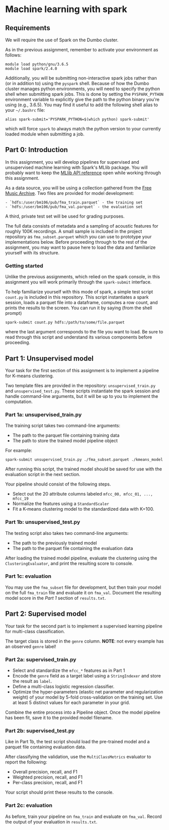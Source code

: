 # Machine learning with spark


## Requirements

We will require the use of Spark on the Dumbo cluster.

As in the previous assignment, remember to activate your environment as follows:
```
module load python/gnu/3.6.5
module load spark/2.4.0
```

Additionally,  you will be submitting non-interactive spark jobs rather than (or in addition to)
using the `pyspark` shell.  Because of how the Dumbo cluster manages python environments, you will need to
specify the python shell when submitting spark jobs.  This is done by setting the `PYSPARK_PYTHON` environment
variable to explicitly give the path to the python binary you're using (e.g., 3.6.5).  You may find it useful to
add the following shell alias to your `~/.bashrc` file:
```
alias spark-submit='PYSPARK_PYTHON=$(which python) spark-submit'
```
which will force `spark` to always match the python version to your currently loaded module when submitting a job.

## Part 0: Introduction

In this assignment, you will develop pipelines for supervised and unsupervised machine learning with Spark's MLlib package.
You will probably want to keep the [MLlib API reference](https://spark.apache.org/docs/latest/ml-guide.html) open while working through this assignment.

As a data source, you will be using a collection gathered from the [Free Music Archive](https://freemusicarchive.org).
Two files are provided for model development:

    - `hdfs:/user/bm106/pub/fma_train.parquet` - the training set
    - `hdfs:/user/bm106/pub/fma_val.parquet` - the evaluation set

A third, private test set will be used for grading purposes.

The full data consists of metadata and a sampling of acoustic features for roughly 100K recordings.
A small sample is included in the project repository as `fma_subset.parquet` which you can use to prototype your implementations below.
Before proceeding through to the rest of the assignment, you may want to pause here to load the data and familiarize yourself with its structure.

### Getting started

Unlike the previous assignments, which relied on the spark console, in this assignment you will work primarily through the `spark-submit` interface.

To help familiarize yourself with this mode of spark, a simple test script `count.py` is included in this repository.  This script instantiates a spark session, loads a parquet
file into a dataframe, computes a row count, and prints the results to the screen.
You can run it by saying (from the shell prompt)

```
spark-submit count.py hdfs:/path/to/some/file.parquet
```
where the last argument corresponds to the file you want to load.  Be sure to read through this script and understand its various components before proceeding.


## Part 1: Unsupervised model

Your task for the first section of this assignment is to implement a pipeline for K-means clustering.

Two template files are provided in the repository: `unsupervised_train.py` and `unsupervised_test.py`.  These scripts instantiate the spark session and handle command-line
arguments, but it will be up to you to implement the computation.

### Part 1a: unsupervised_train.py

The training script takes two command-line arguments:

- The path to the parquet file containing training data
- The path to store the trained model pipeline object

For example:
```
spark-submit unsupervised_train.py ./fma_subset.parquet ./kmeans_model
```
After running this script, the trained model should be saved for use with the evaluation script in the next section.


Your pipeline should consist of the following steps.

- Select out the 20 attribute columns labeled `mfcc_00, mfcc_01, ..., mfcc_19`
- Normalize the features using a `StandardScaler`
- Fit a K-means clustering model to the standardized data with K=100.


### Part 1b: unsupervised_test.py

The testing script also takes two command-line arguments:

- The path to the previously trained model
- The path to the parquet file containing the evaluation data

After loading the trained model pipeline, evaluate the clustering using the `ClusteringEvaluator`, and print the resulting score to console.


### Part 1c: evaluation

You may use the `fma_subset` file for development, but then train your model on the
full `fma_train` file and evaluate it on `fma_val`.  Document the resulting model
score in the *Part 1* section of `results.txt`.


## Part 2: Supervised model

Your task for the second part is to implement a supervised learning pipeline for
multi-class classification.

The target class is stored in the `genre` column.  **NOTE**: not every example has
an observed `genre` label!

### Part 2a: supervised_train.py

- Select and standardize the `mfcc_*` features as in Part 1
- Encode the `genre` field as a target label using a `StringIndexer` and store the
  result as `label`.
- Define a multi-class logistic regression classifier.
- Optimize the hyper-parameters (elastic net parameter and regularization weight) of your model by 5-fold cross-validation on the training set.  Use at least 5 distinct values for each parameter in your grid.

Combine the entire process into a Pipeline object.
Once the model pipeline has been fit, save it to the provided model filename.


### Part 2b: supervised_test.py

Like in Part 1b, the test script should load the pre-trained model and a parquet
file containing evaluation data.

After classifying the validation, use the `MultiClassMetrics` evaluator to report
the following:

- Overall precision, recall, and F1
- Weighted precision, recall, and F1
- Per-class precision, recall, and F1

Your script should print these results to the console.

### Part 2c: evaluation

As before, train your pipeline on `fma_train` and evaluate on `fma_val`.  Record the
output of your evaluation in `results.txt`.

